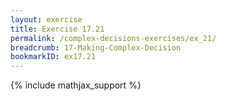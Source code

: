 ```yaml
---
layout: exercise
title: Exercise 17.21
permalink: /complex-decisions-exercises/ex_21/
breadcrumb: 17-Making-Complex-Decision
bookmarkID: ex17.21
---
```


{% include mathjax_support %}
